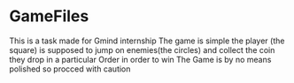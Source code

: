# GameFiles
This is a task made for Gmind internship
The game is simple the player (the square) is supposed to jump on enemies(the circles) and collect the coin they drop in a particular Order in order to win
The Game is by no means polished so procced with caution
